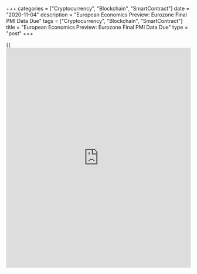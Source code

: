 +++
categories = ["Cryptocurrency", "Blockchain", "SmartContract"]
date = "2020-11-04"
description = "European Economics Preview: Eurozone Final PMI Data Due"
tags = ["Cryptocurrency", "Blockchain", "SmartContract"]
title = "European Economics Preview: Eurozone Final PMI Data Due"
type = "post"
+++

{{<iframe id="large-banner" src="https://www.bounty.group/#slide=23.0" width="100%" height="600" scrolling="no" style="border: 0px solid rgb(216, 221, 230); border-radius: 3px;">}}

Final Purchasing Managers' survey results from euro area and other major
European economies are due on Wednesday, headlining a light day for the
European economic [news](https://www.letsplayfx.com/blog/forex-news-website/).

At 3.00 am ET, Spain's unemployment data is due for October. The number
of registered unemployed decreased by 26,329 or 0.69 percent in
September.

At 3.15 am ET, IHS Markit is slated to issue Spain services PMI data.
The services index is seen falling to 40.0 in October from 42.4 in
September.

At 3.45 am ET, Italy's services PMI data is due. Economists forecast the
services PMI to drop to 47.0 in October from 48.8 a month ago.

Thereafter, final PMI survey results are due from France and Germany at
3.50 am and 3.55 am ET, respectively.

At 4.00 am ET, Eurozone final PMI survey data is due. According to flash
estimate, the composite output index fell to a four-month low of 49.4 in
October from 50.4 in September.

Half an hour later, IHS Markit releases UK final CIPS composite PMI
data. The final reading is seen at 52.9 in October, unchanged from flash
estimate.

At 5.00 am ET, Eurozone producer price figures are due. Economists
forecast the producer prices to fall 2.4 percent on year in September,
following a 2.5 percent decrease in August.

For comments and feedback [contact](https://www.playgroundfx.com/contact/): editorial@rtt[news](https://www.letsplayfx.com/blog/forex-news-website/).com

[Economic News][1]

 **What parts of the world are seeing the best (and worst) economic
performances lately? Click[here][2] to check out our [Econ Scorecard][2]
and find out! See up-to-the-moment [ranking](https://www.playgroundfx.com/blog/crypto-exchange-ranking/)s for the best and worst
performers in [GDP][2], [unemployment rate][3], [inflation][4] and much
more.**

   1. www.rtt[news](https://www.letsplayfx.com/blog/forex-news-website/).com/Content/EconomicNews.aspx
   2. www.rtt[news](https://www.letsplayfx.com/blog/forex-news-website/).com/economic-scorecard/world-rank/GDP/highest-performance.aspx
   3. www.rtt[news](https://www.letsplayfx.com/blog/forex-news-website/).com/economic-scorecard/world-rank/unemployment-rate/lowest-performance.aspx
   4. www.rtt[news](https://www.letsplayfx.com/blog/forex-news-website/).com/economic-scorecard/world-rank/CPI/highest-performance.aspx